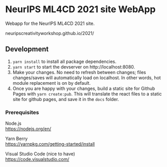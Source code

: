 # NeurIPS ML4CD 2021 site WebApp

Webapp for the NeurIPS ML4CD 2021 site.
  
neuripscreativityworkshop.github.io/2021/

## Development

1. `yarn install` to install all package dependencies.
2. `yarn start` to start the devserver on http://localhost:8080.  
3. Make your changes. No need to refresh between changes; files changes/saves will automatically load on localhost. In other words, hot module replacement is on by default.
4. Once you are happy with your changes, build a static site for Github Pages with `yarn create:pub`. This will translate the react files to a static site for github pages, and save it in the `docs` folder.

### Prerequisites

Node.js  
<https://nodejs.org/en/>

Yarn Berry  
<https://yarnpkg.com/getting-started/install>

Visual Studio Code (nice to have)  
<https://code.visualstudio.com/>

